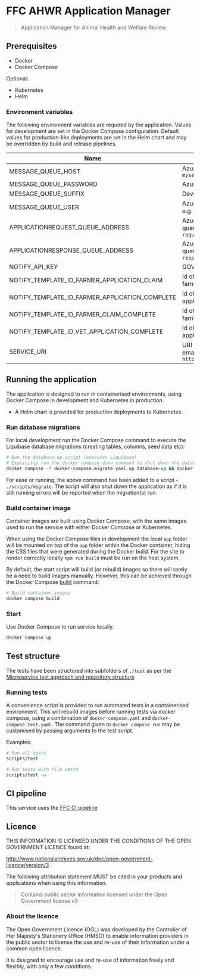 # FFC AHWR Application Manager

> Application Manager for Animal Health and Welfare Review

## Prerequisites

- Docker
- Docker Compose

Optional:

- Kubernetes
- Helm

### Environment variables

The following environment variables are required by the application.
Values for development are set in the Docker Compose configuration. Default
values for production-like deployments are set in the Helm chart and may be
overridden by build and release pipelines.

| Name                                           | Description                                                                                      |
| ----                                           | -----------                                                                                      |
| MESSAGE_QUEUE_HOST                             | Azure Service Bus hostname, e.g. `myservicebus.servicebus.windows.net`                           |
| MESSAGE_QUEUE_PASSWORD                         | Azure Service Bus SAS policy key                                                                 |
| MESSAGE_QUEUE_SUFFIX                           | Developer initials                                                                               |
| MESSAGE_QUEUE_USER                             | Azure Service Bus SAS policy name, e.g. `RootManageSharedAccessKey`                              |
| APPLICATIONREQUEST_QUEUE_ADDRESS               | Azure Service Bus message request queue name, e.g. `application-request`                         |
| APPLICATIONRESPONSE_QUEUE_ADDRESS              | Azure Service Bus message response queue name, e.g. `application-response`                       |
| NOTIFY_API_KEY                                 | GOV.UK Notify API Key                                                                            |
| NOTIFY_TEMPLATE_ID_FARMER_APPLICATION_CLAIM    | Id of email template used to notify farmer for claim                                             |
| NOTIFY_TEMPLATE_ID_FARMER_APPLICATION_COMPLETE | Id of email template used for farmer application complete                                        |
| NOTIFY_TEMPLATE_ID_FARMER_CLAIM_COMPLETE       | Id of email template used to notify farmer for claim being completed                             |
| NOTIFY_TEMPLATE_ID_VET_APPLICATION_COMPLETE    | Id of email template used for veet application complete                                          |
| SERVICE_URI                                    | URI of service (used in links, in emails) e.g. `http://localhost:3000` or `https://defra.gov.uk` |

## Running the application

The application is designed to run in containerised environments, using Docker
Compose in development and Kubernetes in production.

- A Helm chart is provided for production deployments to Kubernetes.

### Run database migrations

For local development run the Docker Compose command to execute the
Liquibase database migrations (creating tables, columns, seed data etc):

```sh
# Run the database-up script (executes Liquibase)
# Explicitly run the docker compose down command to shut down the database container
docker compose -f docker-compose.migrate.yaml up database-up && docker compose -f docker-compose.migrate.yaml down
```

For ease or running, the above command has been added to a script -
`./scripts/migrate`. The script will also shut down the application as if it is
still running errors will be reported when the migration(s) run.

### Build container image

Container images are built using Docker Compose, with the same images used to
run the service with either Docker Compose or Kubernetes.

When using the Docker Compose files in development the local `app` folder will
be mounted on top of the `app` folder within the Docker container, hiding the
CSS files that were generated during the Docker build. For the site to render
correctly locally `npm run build` must be run on the host system.

By default, the start script will build (or rebuild) images so there will
rarely be a need to build images manually. However, this can be achieved
through the Docker Compose
[build](https://docs.docker.com/compose/reference/build/) command:

```sh
# Build container images
docker compose build
```

### Start

Use Docker Compose to run service locally.

```sh
docker compose up
```

## Test structure

The tests have been structured into subfolders of `./test` as per the
[Microservice test approach and repository structure](https://eaflood.atlassian.net/wiki/spaces/FPS/pages/1845396477/Microservice+test+approach+and+repository+structure)

### Running tests

A convenience script is provided to run automated tests in a containerised
environment. This will rebuild images before running tests via docker compose,
using a combination of `docker-compose.yaml` and `docker-compose.test.yaml`.
The command given to `docker compose run` may be customised by passing
arguments to the test script.

Examples:

```sh
# Run all tests
scripts/test

# Run tests with file watch
scripts/test -w
```

## CI pipeline

This service uses the [FFC CI pipeline](https://github.com/DEFRA/ffc-jenkins-pipeline-library)

## Licence

THIS INFORMATION IS LICENSED UNDER THE CONDITIONS OF THE OPEN GOVERNMENT
LICENCE found at:

<http://www.nationalarchives.gov.uk/doc/open-government-licence/version/3>

The following attribution statement MUST be cited in your products and
applications when using this information.

> Contains public sector information licensed under the Open Government license
> v3

### About the licence

The Open Government Licence (OGL) was developed by the Controller of Her
Majesty's Stationery Office (HMSO) to enable information providers in the
public sector to license the use and re-use of their information under a common
open licence.

It is designed to encourage use and re-use of information freely and flexibly,
with only a few conditions.
